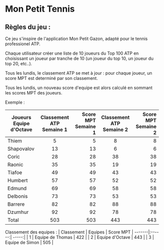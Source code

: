 # Mon Petit Tennis
## Règles du jeu  : 
Ce jeu s'inspire de l'application Mon Petit Gazon, adapté pour le tennis professionel ATP.

Chaque utilisateur créer une liste de 10 joueurs du Top 100 ATP en choisissant un joueur par tranche de 10 (un joueur du top 10, un joueur du top 20, etc..).

Tous les lundis, le classement ATP se met à jour : pour chaque joueur, un score MPT est determiné par son classement.

Tous les lundis, un nouveau score d'equipe est alors calculé en sommant les scores MPT des joueurs.

Exemple : 

 | Joueurs Equipe d'Octave | Classement ATP Semaine 1| Score MPT Semaine 1| Classement ATP Semaine 2| Score MPT Semaine 2|
 | -------|:------:| -----:|:------:| -----:|
 | Thiem | 5 | 5 | 8 | 8 |
 | Shapovalov | 13 | 13 | 6 | 6 |
 | Coric | 28 | 28 | 38 | 38 |
 | Raonic | 35 | 35 | 19 | 19 |
 | Tiafoe | 49 | 49 | 43 | 43 |
 | Humbert | 57 | 57 | 52 | 52 |
 | Edmund | 69 | 69 | 58 | 58 |
 | Delbonis | 73 | 73 | 53 | 53 |
 | Barrere | 82 | 82 | 88 | 88 |
 | Dzumhur | 92 | 92 | 78 | 78 |
 | Total | 503 | 503 | 443 | 443 |

Classement des equipes : 
 | Classement | Equipes | Score MPT
 | -------|:------:| -----:|
 | 1 | Equipe de Thomas | 422 | 
 | 2 | Equipe d'Octave | 443 | 
 | 3 | Equipe de Simon | 505 | 
